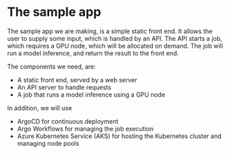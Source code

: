 # The sample app

The sample app we are making, is a simple static front end.
It allows the user to supply some input, which is handled by an API.
The API starts a job, which requires a GPU node, which will be allocated on demand.
The job will run a model inference, and return the result to the front end.

The components we need, are:

- A static front end, served by a web server
- An API server to handle requests
- A job that runs a model inference using a GPU node

In addition, we will use 

- ArgoCD for continuous deployment
- Argo Workflows for managing the job execution
- Azure Kubernetes Service (AKS) for hosting the Kubernetes cluster and managing node pools
